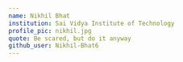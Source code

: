 ```yaml
---
name: Nikhil Bhat
institution: Sai Vidya Institute of Technology
profile_pic: nikhil.jpg
quote: Be scared, but do it anyway
github_user: Nikhil-Bhat6
---
```


